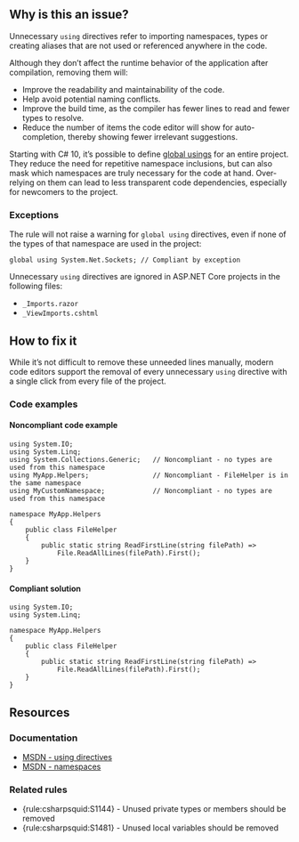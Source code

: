## Why is this an issue?

Unnecessary `using` directives refer to importing namespaces, types or creating aliases that are not used or referenced anywhere in the
code.

Although they don’t affect the runtime behavior of the application after compilation, removing them will:

-  Improve the readability and maintainability of the code.
-  Help avoid potential naming conflicts.
-  Improve the build time, as the compiler has fewer lines to read and fewer types to resolve.
-  Reduce the number of items the code editor will show for auto-completion, thereby showing fewer irrelevant suggestions.

Starting with C# 10, it’s possible to define [global usings](https://learn.microsoft.com/en-us/dotnet/csharp/language-reference/keywords/using-directive#global-modifier) for an entire
project. They reduce the need for repetitive namespace inclusions, but can also mask which namespaces are truly necessary for the code at hand.
Over-relying on them can lead to less transparent code dependencies, especially for newcomers to the project.

### Exceptions

The rule will not raise a warning for `global using` directives, even if none of the types of that namespace are used in the
project:

    global using System.Net.Sockets; // Compliant by exception

Unnecessary `using` directives are ignored in ASP.NET Core projects in the following files:

-  `_Imports.razor`
-  `_ViewImports.cshtml`

## How to fix it

While it’s not difficult to remove these unneeded lines manually, modern code editors support the removal of every unnecessary `using`
directive with a single click from every file of the project.

### Code examples

#### Noncompliant code example

    using System.IO;
    using System.Linq;
    using System.Collections.Generic;   // Noncompliant - no types are used from this namespace
    using MyApp.Helpers;                // Noncompliant - FileHelper is in the same namespace
    using MyCustomNamespace;            // Noncompliant - no types are used from this namespace
    
    namespace MyApp.Helpers
    {
        public class FileHelper
        {
            public static string ReadFirstLine(string filePath) =>
                File.ReadAllLines(filePath).First();
        }
    }

#### Compliant solution

    using System.IO;
    using System.Linq;
    
    namespace MyApp.Helpers
    {
        public class FileHelper
        {
            public static string ReadFirstLine(string filePath) =>
                File.ReadAllLines(filePath).First();
        }
    }

## Resources

### Documentation

-  [MSDN - using directives](https://learn.microsoft.com/en-us/dotnet/csharp/language-reference/keywords/using-directive)
-  [MSDN - namespaces](https://learn.microsoft.com/en-us/dotnet/csharp/language-reference/keywords/namespace)

### Related rules

-  {rule:csharpsquid:S1144} - Unused private types or members should be removed
-  {rule:csharpsquid:S1481} - Unused local variables should be removed